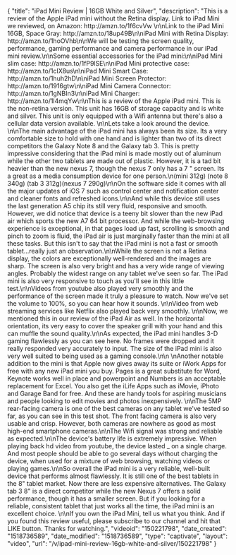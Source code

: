 {
    "title": "iPad Mini Review | 16GB White and Silver",
    "description": "This is a review of the Apple iPad mini without the Retina display. Link to iPad Mini we reviewed, on Amazon: http:\/\/amzn.to\/1f6cvVw  \n\nLink to the iPad Mini 16GB, Space Gray: http:\/\/amzn.to\/18up49B\n\niPad Mini with Retina Display: http:\/\/amzn.to\/1hoOVhb\n\nWe will be testing the screen quality, performance, gaming performance and camera performance in our iPad mini review.\n\nSome essential accessories for the iPad mini:\n\niPad Mini slim case: http:\/\/amzn.to\/1fP9lSE\n\niPad Mini protective case: http:\/\/amzn.to\/1cIX8us\n\niPad Mini Smart Case: http:\/\/amzn.to\/1huh2hD\n\niPad Mini Screen Protector: http:\/\/amzn.to\/1916gtw\n\niPad Mini Camera Connector: http:\/\/amzn.to\/1gNBIn3\n\niPad Mini Charger:  http:\/\/amzn.to\/1l4mqYw\n\nThis is a review of the Apple iPad mini. This is the non-retina version. This unit has 16GB of storage capacity and is white and silver. This unit is only equipped with a Wifi antenna but there's also a cellular data version available. \n\nLets take a look around the device. \n\nThe main advantage of the iPad mini has always been its size. Its a very comfortable size to hold with one hand and is lighter than two of its direct competitors the Galaxy Note 8 and the Galaxy tab 3. This is pretty impressive considering that the iPad mini is made mostly out of aluminum while the other two tablets are made out of plastic.  However, it is a tad bit heavier than the new nexus 7, though the nexus 7 only has a 7 \" screen. Its a great as a media consumption device for one person.\n(mini 312g) (note 8 340g) (tab 3 312g)(nexus 7 290g)\n\nOn the software side it comes with all the major updates of iOS 7 such as control center and notification center and cleaner fonts and refreshed icons.\n\nAnd while this device still uses the last generation A5 chip its still very fluid, responsive and smooth. However, we did notice that device is a teeny bit slower than the new iPad air which sports the new A7 64 bit processor. And while the web-browsing experience is exceptional, in that pages load up fast, scrolling is smooth and pinch to zoom is fluid, the iPad air is just marginally faster than the mini at all these tasks. But this isn't to say that the iPad mini is not a fast or smooth tablet...really just an observation.\n\nWhile the screen is not a Retina display, the colors are exceptionally well-rendered and the images are sharp. The screen is also very bright and has a very wide range of viewing angles. Probably the widest range on any tablet we've seen so far. The iPad mini is also very responsive to touch as you'll see in this little test.\n\nVideos from youtube also played very smoothly and the performance of the screen made it truly a pleasure to watch. Now we've set the volume to 100%, so you can hear how it sounds. \n\nVideo from web streaming services like Netflix also played back very smoothly. \n\nNow, we mentioned this in our review of the iPad Air as well. In the horizontal orientation, its very easy to cover the speaker grill with your hand and this can muffle the sound quality.\n\nAs expected, the iPad mini handles 3-D gaming flawlessly as you can see here. No frames were dropped and it really responded very accurately to input. The size of the iPad mini is also very well suited to being used as a gaming console.\n\n \nAnother notable addition to the mini is that Apple now gives away its suite or iWork Apps for free with any new iPad mini you buy. Pages is a great substitute for Word, Keynote works well in place and powerpoint and Numbers is an acceptable replacement for Excel. You also get the iLife Apps such as iMovie, iPhoto and Garage Band for free. And these are handy tools for aspiring musicians and people looking to edit movies and photos inexpensively. \n\nThe 5MP rear-facing camera is one of the best cameras on any tablet we've tested so far, as you can see in this test shot. The front facing camera is also very usable and crisp. However, both cameras are nowhere as good as most high-end smartphone cameras.\n\nThe Wifi signal was strong and reliable as expected.\n\nThe device's battery life is extremely impressive. When playing back hd video from youtube, the device lasted _ on a single charge. And most people should be able to go several days without charging the device, when used for a mixture of web browsing, watching videos or playing games.\n\nSo overall the iPad mini is a very reliable, well-built device that performs almost flawlessly. It is still one of the best tablets in the 8\" tablet market. Now there are less expensive alternatives. The Galaxy tab 3 8\" is a direct competitor while the new Nexus 7 offers a solid performance, though it has a smaller screen. But if you looking for a reliable, consistent tablet that just works all the time, the iPad mini is an excellent choice. \n\nIf you own the iPad Mini, tell us what you think. And if you found this review useful, please subscribe to our channel and hit that LIKE button. Thanks for watching.",
    "videoid": "150221798",
    "date_created": "1518736589",
    "date_modified": "1518736589",
    "type": "captivate",
    "layout": "video",
    "url": "\/v\/ipad-mini-review-16gb-white-and-silver\/150221798"
}